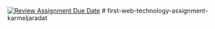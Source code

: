 [![Review Assignment Due Date](https://classroom.github.com/assets/deadline-readme-button-22041afd0340ce965d47ae6ef1cefeee28c7c493a6346c4f15d667ab976d596c.svg)](https://classroom.github.com/a/f7Pt0eS3)
#   f i r s t - w e b - t e c h n o l o g y - a s s i g n m e n t - k a r m e l j a r a d a t  
 